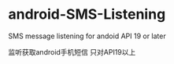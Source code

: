 # android-SMS-Listening
SMS message listening for andoid
API 19 or later

监听获取android手机短信
只对API19以上
